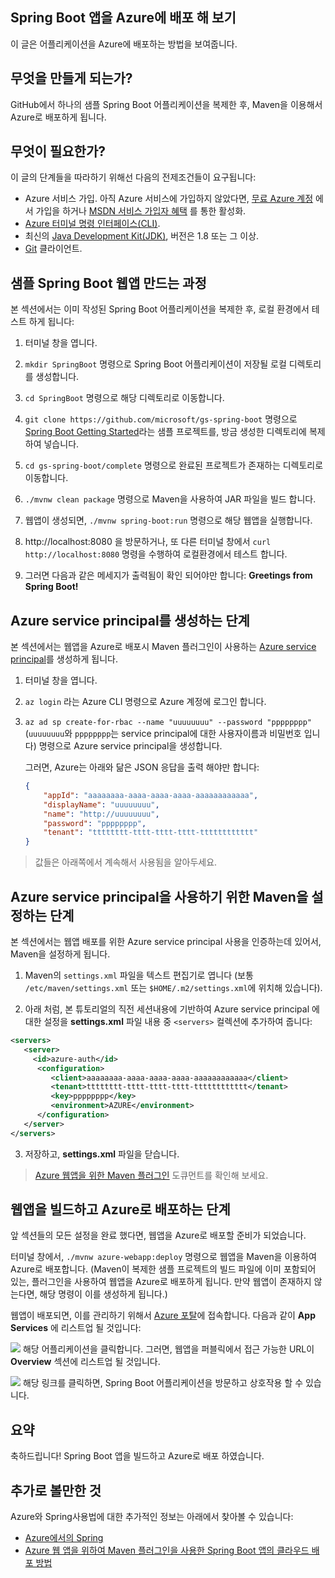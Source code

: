 ## Spring Boot 앱을 Azure에 배포 해 보기
이 글은 어플리케이션을 Azure에 배포하는 방법을 보여줍니다.

## 무엇을 만들게 되는가?
GitHub에서 하나의 샘플 Spring Boot 어플리케이션을 복제한 후, Maven을 이용해서 Azure로 배포하게 됩니다.

## 무엇이 필요한가?
이 글의 단계들을 따라하기 위해선 다음의 전제조건들이 요구됩니다:

* Azure 서비스 가입. 아직 Azure 서비스에 가입하지 않았다면, [무료 Azure 계정](https://azure.microsoft.com/pricing/free-trial/) 에서 가입을 하거나 [MSDN 서비스 가입자 혜택](https://azure.microsoft.com/pricing/member-offers/msdn-benefits-details/) 를 통한 활성화.
* [Azure 터미널 명령 인터페이스(CLI)](http://docs.microsoft.com/cli/azure/overview).
* 최신의 [Java Development Kit(JDK)](http://www.oracle.com/technetwork/java/javase/downloads/), 버전은 1.8 또는 그 이상.
* [Git](https://github.com/) 클라이언트.

## 샘플 Spring Boot 웹앱 만드는 과정
본 섹션에서는 이미 작성된 Spring Boot 어플리케이션을 복제한 후, 로컬 환경에서 테스트 하게 됩니다:

1. 터미널 창을 엽니다.

2. `mkdir SpringBoot` 명령으로 Spring Boot 어플리케이션이 저장될 로컬 디렉토리를 생성합니다.

3. `cd SpringBoot` 명령으로 해당 디렉토리로 이동합니다.

4. `git clone https://github.com/microsoft/gs-spring-boot` 명령으로 [Spring Boot Getting Started](https://github.com/microsoft/gs-spring-boot)라는 샘플 프로젝트를, 방금 생성한 디렉토리에 복제하여 넣습니다.

5. `cd gs-spring-boot/complete` 명령으로 완료된 프로젝트가 존재하는 디렉토리로 이동합니다.

6. `./mvnw clean package` 명령으로 Maven을 사용하여 JAR 파일을 빌드 합니다.

7. 웹앱이 생성되면, `./mvnw spring-boot:run` 명령으로 해당 웹앱을 실행합니다.

8. http://localhost:8080 을 방문하거나, 또 다른 터미널 창에서 `curl http://localhost:8080` 명령을 수행하여 로컬환경에서 테스트 합니다.

9. 그러면 다음과 같은 메세지가 출력됨이 확인 되어야만 합니다: **Greetings from Spring Boot!**

## Azure service principal를 생성하는 단계
본 섹션에서는 웹앱을 Azure로 배포시 Maven 플러그인이 사용하는 [Azure service principal](https://cmatskas.com/service-principals-in-microsoft-azure/)를 생성하게 됩니다.

1. 터미널 창을 엽니다.

2. `az login` 라는 Azure CLI 명령으로 Azure 계정에 로그인 합니다.

3. `az ad sp create-for-rbac --name "uuuuuuuu" --password "pppppppp" `(`uuuuuuuu`와 `pppppppp`는 service principal에 대한 사용자이름과 비밀번호 입니다) 명령으로 Azure service principal을 생성합니다.

   그러면, Azure는 아래와 닮은 JSON 응답을 출력 해야만 합니다:

    ```json
    {
        "appId": "aaaaaaaa-aaaa-aaaa-aaaa-aaaaaaaaaaaa",
        "displayName": "uuuuuuuu",
        "name": "http://uuuuuuuu",
        "password": "pppppppp",
        "tenant": "tttttttt-tttt-tttt-tttt-tttttttttttt"
    }
    ```

> 값들은 아래쪽에서 계속해서 사용됨을 알아두세요.

## Azure service principal을 사용하기 위한 Maven을 설정하는 단계
본 섹션에서는 웹앱 배포를 위한 Azure service principal 사용을 인증하는데 있어서, Maven을 설정하게 됩니다.

1. Maven의 `settings.xml` 파일을 텍스트 편집기로 엽니다 (보통 `/etc/maven/settings.xml` 또는 `$HOME/.m2/settings.xml`에 위치해 있습니다).

2. 아래 처럼, 본 튜토리얼의 직전 세션내용에 기반하여 Azure service principal 에 대한 설정을 **settings.xml** 파일 내용 중 `<servers>` 컬렉션에 추가하여 줍니다:

```xml
<servers>
   <server>
     <id>azure-auth</id>
      <configuration>
         <client>aaaaaaaa-aaaa-aaaa-aaaa-aaaaaaaaaaaa</client>
         <tenant>tttttttt-tttt-tttt-tttt-tttttttttttt</tenant>
         <key>pppppppp</key>
         <environment>AZURE</environment>
      </configuration>
   </server>
</servers>
```

3. 저장하고, **settings.xml** 파일을 닫습니다.

> [Azure 웹앱을 위한 Maven 플러그인](https://github.com/Microsoft/azure-maven-plugins/tree/master/azure-webapp-maven-plugin) 도큐먼트를 확인해 보세요.

## 웹앱을 빌드하고 Azure로 배포하는 단계
앞 섹션들의 모든 설정을 완료 했다면, 웹앱을 Azure로 배포할 준비가 되었습니다.

터미널 창에서, `./mvnw azure-webapp:deploy` 명령으로 웹앱을 Maven을 이용하여 Azure로 배포합니다. (Maven이 복제한 샘플 프로젝트의 빌드 파일에 이미 포함되어 있는, 플러그인을 사용하여 웹앱을 Azure로 배포하게 됩니다. 만약 웹앱이 존재하지 않는다면, 해당 명령이 이를 생성하게 됩니다.)

웹앱이 배포되면, 이를 관리하기 위해서 [Azure 포탈](https://portal.azure.com/)에 접속합니다. 다음과 같이 **App Services** 에 리스트업 될 것입니다:

![](http://spring.io/guides/gs/spring-boot-for-azure/AP01.png)
해당 어플리케이션을 클릭합니다. 그러면, 웹앱을 퍼블릭에서 접근 가능한 URL이 **Overview** 섹션에 리스트업 될 것입니다.

![](http://spring.io/guides/gs/spring-boot-for-azure/AP02.png)
해당 링크를 클릭하면, Spring Boot 어플리케이션을 방문하고 상호작용 할 수 있습니다.

## 요약
축하드립니다! Spring Boot 앱을 빌드하고 Azure로 배포 하였습니다.

## 추가로 볼만한 것
Azure와 Spring사용법에 대한 추가적인 정보는 아래에서 찾아볼 수 있습니다:

* [Azure에서의 Spring](https://docs.microsoft.com/java/azure/spring-framework/)
* [Azure 웹 앱을 위하여 Maven 플러그인을 사용한 Spring Boot 앱의 클라우드 배포 방법](https://docs.microsoft.com/java/azure/spring-framework/deploy-spring-boot-java-app-with-maven-plugin)
